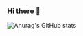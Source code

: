 ### Hi there 👋
![Anurag's GitHub stats](https://github-readme-stats.vercel.app/api?username=anuraghazra&show_icons=true&theme=transparent)
<!--
**Thinh1203/Thinh1203** is a ✨ _special_ ✨ repository because its `README.md` (this file) appears on your GitHub profile.

Here are some ideas to get you started:

- 🔭 I’m currently working on ...
- 🌱 I’m currently learning ...
- 👯 I’m looking to collaborate on ...
- 🤔 I’m looking for help with ...
- 💬 Ask me about ...
- 📫 How to reach me: ...
- 😄 Pronouns: ...
- ⚡ Fun fact: ...
-->

